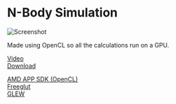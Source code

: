 N-Body Simulation
======================

![Screenshot](https://bitbucket.org/zero-slo/n-body/raw/master/screen.png)

Made using OpenCL so all the calculations run on a GPU.

[Video](https://www.youtube.com/watch?v=teazZR58TOs)    
[Download](https://bitbucket.org/zero-slo/n-body/downloads/Release-win-x64.zip)    

[AMD APP SDK (OpenCL)](http://developer.amd.com/tools-and-sdks/heterogeneous-computing/amd-accelerated-parallel-processing-app-sdk/)     
[Freeglut](http://freeglut.sourceforge.net/)     
[GLEW](http://glew.sourceforge.net/)   